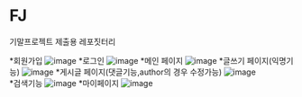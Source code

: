 # FJ
기말프로젝트 제출용 레포짓터리
<br>

*회원가입
![image](https://github.com/user-attachments/assets/3ffdb9cd-8b80-4b7b-a7ed-0207fb4dcea5)
*로그인
![image](https://github.com/user-attachments/assets/9109c883-bf09-4f6f-b746-b2743cfa3118)
*메인 페이지
![image](https://github.com/user-attachments/assets/e9544bfb-ef03-45fb-87ed-32dc4280921e)
*글쓰기 페이지(익명기능)
![image](https://github.com/user-attachments/assets/c81f9c95-148f-4f77-9fa2-5ab8141a5e03)
*게시글 페이지(댓글기능,author의 경우 수정가능)
![image](https://github.com/user-attachments/assets/64ce33df-b6ff-4574-8ad8-fedede0caf25)
<br>
*검색기능
![image](https://github.com/user-attachments/assets/9a7647a0-bda3-4c16-85dc-f6d64f8866f4)
*마이페이지
![image](https://github.com/user-attachments/assets/69a5a560-47fa-4a74-8f3c-51dc52491af4)
